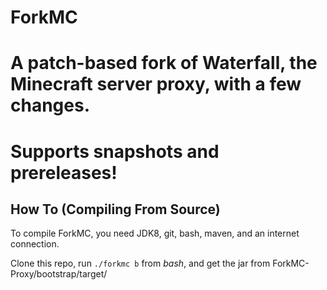 ForkMC
=========
A patch-based fork of Waterfall, the Minecraft server proxy, with a few changes.
=========
# Supports snapshots and prereleases!
## How To (Compiling From Source)

To compile ForkMC, you need JDK8, git, bash, maven, and an internet connection.

Clone this repo, run `./forkmc b` from *bash*, and get the jar from ForkMC-Proxy/bootstrap/target/
